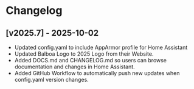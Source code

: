 # Changelog

## [v2025.7] - 2025-10-02

* Updated config.yaml to include AppArmor profile for Home Assistant
* Updated Balboa Logo to 2025 Logo from their Website.
* Added DOCS.md and CHANGELOG.md so users can browse documentation and changes in Home Assistant.
* Added GitHub Workflow to automatically push new updates when config.yaml version changes. 